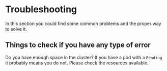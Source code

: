 # Troubleshooting

In this section you could find some common problems and the proper way to solve it.

## Things to check if you have any type of error
Do you have enough space in the cluster? If you have a pod with a `Pending` it probably means you do not. Please check the resources available.
